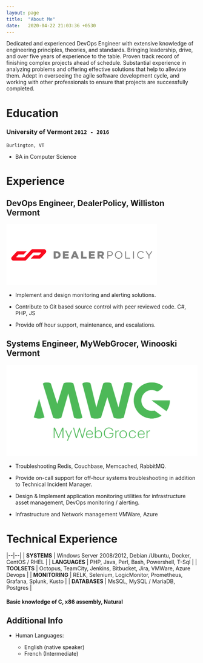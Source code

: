 ```yaml
---
layout: page
title:  "About Me"
date:   2020-04-22 21:03:36 +0530
---
```


Dedicated and experienced DevOps Engineer with extensive knowledge of engineering principles, theories, and standards. Bringing leadership, drive, and over five years of experience to the table. Proven track record of finishing complex projects ahead of schedule. Substantial experience in analyzing problems and offering effective solutions that help to alleviate them. Adept in overseeing the agile software development cycle, and working with other professionals to ensure that projects are successfully completed.



# Education
### **University of Vermont** `2012 - 2016`

```
Burlington, VT
```

- BA in Computer Science

# Experience


## **DevOps Engineer, DealerPolicy, Williston Vermont**
![dp_logo](/assets/images/dp_logo.png) <!-- .element height="50%" width="50%" -->
*  Implement and design monitoring and alerting solutions.

* Contribute to Git based source control with peer reviewed code. C#, PHP, JS

* Provide off hour support, maintenance,  and escalations. 


## **Systems Engineer, MyWebGrocer, Winooski Vermont**
![mwg_logo](/assets/images/mwg_logo.png) <!-- .element height="50%" width="50%" -->
* Troubleshooting Redis, Couchbase, Memcached, RabbitMQ.

* Provide on-call support for off-hour systems troubleshooting in addition to Technical Incident Manager.

* Design & Implement application monitoring
 utilities for infrastructure asset management, DevOps monitoring / alerting.
* Infrastructure and Network management VMWare, Azure



# Technical Experience
|--|--|
| **SYSTEMS** | Windows Server 2008/2012, Debian /Ubuntu, Docker, CentOS / RHEL |
| **LANGUAGES** | PHP, Java, Perl, Bash, Powershell, T-Sql |
| **TOOLSETS** | Octopus, TeamCity, Jenkins, Bitbucket, Jira, VMWare, Azure Devops |
| **MONITORING** | RELK, Selenium, LogicMonitor, Prometheus, Grafana, Splunk, Kusto |
| **DATABASES** | MsSQL, MySQL / MariaDB, Postgres |

####   Basic knowledge of **C**, **x86 assembly**, **Natural**


Additional Info
----------------------------------------

* Human Languages:

     * English (native speaker)
     * French (Intermediate)

